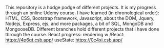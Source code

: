 This repository is a hodge podge of different projects. It is my progress through an online Udemy course. I have learned (in chronological order): HTML, CSS, Bootstrap framework, Javascript, about the DOM, Jquery, Nodejs, Express, ejs, and more packages, a bit of SQL, MongoDB and MongooseDB. Different branches hold different projects that I have done through the course.
React progress: rendering w /React: https://4p6qt.csb.app/
useState: https://0c4xi.csb.app/

